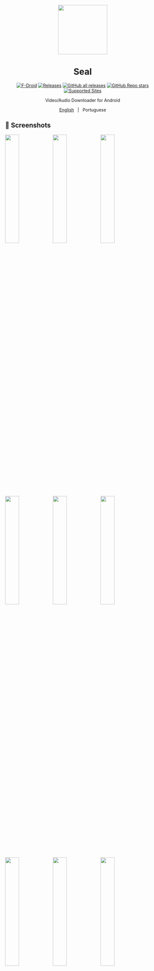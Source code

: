 <p align="center"> 
	<img src="fastlane/metadata/android/en-US/images/icon.png" width=160 height=160 >
</p>
<h1 align="center">
Seal
</h1>

<div align="center">

[![F-Droid](https://img.shields.io/f-droid/v/com.junkfood.seal.svg?logo=F-Droid&color=green&style=flat-square)](https://f-droid.org/en/packages/com.junkfood.seal)
[![Releases](https://img.shields.io/github/release/JunkFood02/Seal.svg?logo=github&color=171515&style=flat-square)](https://github.com/JunkFood02/Seal/releases)
[![GitHub all releases](https://img.shields.io/github/downloads/JunkFood02/Seal/total?style=flat-square)](https://github.com/JunkFood02/Seal/releases)
[![GitHub Repo stars](https://img.shields.io/github/stars/JunkFood02/Seal?style=flat-square)](https://github.com/JunkFood02/Seal/stargazers)
[![Supported Sites](https://img.shields.io/badge/Supported-Sites-9cf.svg?style=flat-square)](https://github.com/yt-dlp/yt-dlp/blob/master/supportedsites.md)

Video/Audio Downloader for Android

<p align="center">
<a href="https://github.com/JunkFood02/Seal/blob/main/README.md">English</a>
&nbsp;&nbsp;|&nbsp;&nbsp;
Portuguese
</p>
</div>

## 📱 Screenshots

<div>
<img src="fastlane/metadata/android/en-US/images/phoneScreenshots/1.jpg" width="30%" />
<img src="fastlane/metadata/android/en-US/images/phoneScreenshots/2.jpg" width="30%" />
<img src="fastlane/metadata/android/en-US/images/phoneScreenshots/3.jpg" width="30%" />
<img src="fastlane/metadata/android/en-US/images/phoneScreenshots/4.jpg" width="30%" />
<img src="fastlane/metadata/android/en-US/images/phoneScreenshots/5.jpg" width="30%" />
<img src="fastlane/metadata/android/en-US/images/phoneScreenshots/6.jpg" width="30%" />
<img src="fastlane/metadata/android/en-US/images/phoneScreenshots/7.jpg" width="30%" />
<img src="fastlane/metadata/android/en-US/images/phoneScreenshots/8.jpg" width="30%" />
<img src="fastlane/metadata/android/en-US/images/phoneScreenshots/9.jpg" width="30%" />
</div>

<br>

## 📖 Funcionalidades

- Baixe arquivos de vídeo e áudio de plataformas de vídeo suportadas pela yt-dlp (originalmente youtube-dl).

- Incorpore metadados e miniaturas de vídeo em arquivos de áudio extraídos e suportados pelo mutagen.

- Baixe todos vídeos da playlist em apenas um clique.

- Use o aria2c incorporado como downloader externo para todos os seus downloads.

- Incorpore legendas nos vídeos baixados.

- Execute comandos yt-dlp customizado com modelos.

- Gerencie downloads e modelos de comando personalizados dentro do aplicativo.

- Easy to use and user-friendly.

- Fácil de usar e intuitivo.

- Design de material estilo UI, com tema de cores dinâmico.

- MAD: UI e lógica escrita em Kotlin puro. Atividade única, sem fragmentos, apenas destinos combináveis.



## ⬇️ Download

[<img src="https://fdroid.gitlab.io/artwork/badge/get-it-on.png"
     alt="Get it on F-Droid"
     height="70">](https://f-droid.org/packages/com.junkfood.seal/)

Ou baixe os apks mais recentes dos [lançamentos](https://github.com/JunkFood02/Seal/releases/)


## 🤝 Contribuindo

Contribuidores são bem bindos!

Você pode ajudar a traduzir o Seal no [Weblate hospedado](https://hosted.weblate.org/projects/seal/).

[![Translate status](https://hosted.weblate.org/widgets/seal/-/multi-auto.svg)](https://hosted.weblate.org/engage/seal/)

>**Nota**

Para enviar relatórios de bugs, solicitações de recursos, perguntas ou quaisquer outras ideias para melhorar, leia [CONTRIBUTING.md](https://github.com/JunkFood02/Seal/blob/main/CONTRIBUTING.md) para obter instruções e diretrizes primeiro.


## ⭐️ Star History

[![Star History Chart](https://api.star-history.com/svg?repos=JunkFood02/Seal&type=Timeline)](https://star-history.com/#JunkFood02/Seal&Timeline)

## 🧱 Credits

Seal é uma GUI simples de [yt-dlp](https://github.com/yt-dlp/yt-dlp), baseada em [youtubedl-android](https://github.com/yausername/youtubedl-android )

Alguns dos designs e códigos da interface do usuário são emprestados de [Read You](https://github.com/Ashinch/ReadYou) e [Music You](https://github.com/Kyant0/MusicYou)

[dvd](https://github.com/yausername/dvd)

[Utilitários de cores de materiais](https://github.com/material-foundation/material-color-utilities)

## 📃 License

[![GitHub](https://img.shields.io/github/license/JunkFood02/Seal?style=for-the-badge)](https://github.com/JunkFood02/Seal/blob/main/LICENSE)

<div align="right">
<table><td>
<a href="#start-of-content">👆 Scroll to top</a>
</td></table>
</div>
